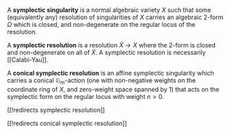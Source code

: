 A **symplectic singularity** is a normal algebraic variety $X$ such that some (equivalently any) resolution of singularities of $X$ carries an algebraic 2-form $\Omega$ which is closed, and non-degenerate on the regular locus of the resolution.

A **symplectic resolution** is a resolution $\tilde X\to X$ where the 2-form is closed and non-degenerate on all of $\tilde X$.  A symplectic resolution is necessarily [[Calabi-Yau]].

A **conical symplectic resolution** is an affine symplectic singularity which carries a conical $\mathbb{G}_m$-action (one with non-negative weights on the coordinate ring of $X$, and zero-weight space spanned by $1$) that acts on the symplectic form on the regular locus with weight $n\gt 0$.

[[!redirects symplectic resolution]]

[[!redirects conical symplectic resolution]]